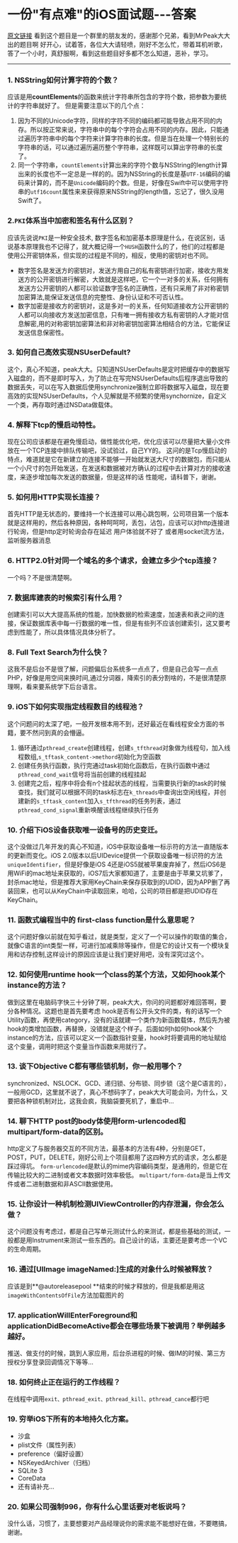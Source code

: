 # 一份"有点难"的iOS面试题---答案
[原文链接](https://zhuanlan.zhihu.com/p/22834934)
看到这个题目是一个群里的朋友发的，感谢那个兄弟，看到MrPeak大大出的题目啊 好开心，试着答，各位大大请轻喷，刚好不怎么忙，带着耳机听歌，答了一个小时，真舒服啊，看到这些题目好多都不怎么知道，恶补，学习。

---
### 1. NSString如何计算字符的个数？

应该是用**countElements**的函数来统计字符串所包含的字符个数，把参数为要统计的字符串就好了。
但是需要注意以下的几个点：
 1. 因为不同的Unicode字符，同样的字符不同的编码都可能导致占用不同的内存。所以按正常来说，字符串中的每个字符会占用不同的内存。因此，只能通过遍历字符串中的每个字符来计算字符串的长度。但是当在处理一个特别长的字符串的话，可以通过遍历遍历整个字符串，这样既可以算出字符串的长度了。
2. 同一个字符串，`countElements`计算出来的字符个数与NSString的length计算出来的长度也不一定总是一样的的。因为NSString的长度是基`UTF-16`编码的编码来计算的，而不是`Unicode`编码的个数。但是，好像在Swift中可以使用字符串的`utf16count`属性来来获得原来NSString的length值，忘记了，很久没用Swift了。

### 2.`PKI`体系当中加密和签名有什么区别？
应该先说说`PKI`是一种安全技术, 数字签名和加密基本原理是什么，在说区别，话说基本原理我也不记得了，就大概记得一个`HUSH`函数什么的了，他们的过程都是使用公开密钥体系，但实现的过程是不同的，相反，使用的密钥对也不同。
- 数字签名是发送方的密钥对，发送方用自己的私有密钥进行加密，接收方用发送方的公开密钥进行解密，大致就是这样吧，它一个一对多的关系，任何拥有发送方公开密钥的人都可以验证数字签名的正确性，还有只采用了非对称密钥加密算法,能保证发送信息的完整性、身份认证和不可否认性。
- 数字加密是接收方的密钥对，这是多对一的关系，任何知道接收方公开密钥的人都可以向接收方发送加密信息，只有唯一拥有接收方私有密钥的人才能对信息解密,用的对称密钥加密算法和非对称密钥加密算法相结合的方法，它能保证发送信息保密性。

### 3. 如何自己高效实现NSUserDefault?

这个，真心不知道，peak大大。只知道NSUserDefaults是定时把缓存中的数据写入磁盘的，而不是即时写入，为了防止在写完NSUserDefaults后程序退出导致的数据丢失，可以在写入数据后使用synchronize强制立即将数据写入磁盘，现在要高效的实现NSUserDefaults，个人见解就是不频繁的使用synchornize，自定义一个类，再存取时通过NSData做载体。

### 4. 解释下tcp的慢启动特性。

现在公司应该都是在避免慢启动，做性能优化吧，优化应该可以尽量把大量小文件放在一个TCP连接中排队传输吧，没试验过，自己YY的。
这问的是Tcp慢启动的特点，难道就是它在新建立的连接不能够一开始就发送大尺寸的数据包，而只能从一个小尺寸的包开始发送，在发送和数据被对方确认的过程中去计算对方的接收速度，来逐步增加每次发送的数据量，但是这样的话 性能呢，请科普下，谢谢。

### 5. 如何用HTTP实现长连接？

首先HTTP是无状态的，要维持一个长连接可以用心跳包啊，公司项目第一个版本就是这样用的，然后各种原因，各种呵呵呵，丢包，沾包，应该可以对http连接进行轮询，但是http定时轮询会存在延迟 用户体验就不好了 或者用socket流方法，监听服务器消息

### 6. HTTP2.0针对同一个域名的多个请求，会建立多少个tcp连接？

一个吗？不是很清楚啊。

### 7. 数据库建表的时候索引有什么用？

创建索引可以大大提高系统的性能，加快数据的检索速度，加速表和表之间的连接，保证数据库表中每一行数据的唯一性，但是有些列不应该创建索引，这又要考虑到性能了，所以具体情况具体分析了。

### 8. Full Text Search为什么快？

这我不是后台不是很了解，问题偏后台系统多一点点了，但是自己会写一点点PHP，好像是用空间来换时间,通过分词器，降索引的表分割啥的，不是很清楚原理啊，看来要系统学下后台语言。

### 9. iOS下如何实现指定线程数目的线程池？

这个问题问的太深了吧，一般开发根本用不到，还好最近在看线程安全方面的书籍，要不然问到真的会懵逼。
 1. 循环通过`pthread_create`创建线程，创建`s_tfthread`对象做为线程句，加入线程数组,`s_tftask_content->methord`初始化为空函数
 2. 创建任务执行函数，执行完通过task初始化函数后，在执行函数中通过`pthread_cond_wait`信号将当前创建的线程挂起
 3. 创建完之后，程序中将会有n个挂起状态的线程，当需要执行新的task的时候查找，我们就可以根据不同的task标志在`k_threads`中查询出空闲线程，并创建新的`s_tftask_content`加入`s_tfthread`的任务列表，通过`pthread_cond_signal`重新唤醒该线程继续执行任务
 
### 10. 介绍下iOS设备获取唯一设备号的历史变迁。

这个没做过几年开发的真心不知道，iOS中获取设备唯一标示符的方法一直随版本的更新而变化。iOS 2.0版本以后UIDevice提供一个获取设备唯一标识符的方法`uniqueIdentifier`，但是好像是iOS 4还是iOS5就被苹果废弃掉了，然后iOS6是用WiFi的mac地址来获取的，iOS7后大家都知道了，主要是由于苹果又坑爹了，封杀mac地址，但是推荐大家用KeyChain来保存获取到的UDID，因为APP删了再装回来，也可以从KeyChain中读取回来，哈哈，公司的项目都是把UDID存在KeyChain。

### 11. 函数式编程当中的 first-class function是什么意思呢？

这个问题好像以前就在知乎看过，就是类型，定义了一个可以操作的取值的集合，就像C语言的int类型一样，可进行加减乘除等操作，但是它的设计又有一个模块复用和访存控制,这样设计的原因应该是让我们更好用吧，没有深究过这个。

### 12. 如何使用runtime hook一个class的某个方法，又如何hook某个instance的方法？

做到这里在电脑码字快三十分钟了啊，peak大大，你问的问题都好难回答啊，要分各种情况。这题也是首先要考虑 hook是否有公开头文件的类，有的话写一个Utility函数，再使用category，没有的话就建一个类作为新函数载体，然后先为被hook的类增加函数，再替换，没错就是这个样子。后面如何h如何hook某个instance的方法，应该可以定义一个函数指针变量，hook时将要调用的地址赋给这个变量，调用时把这个变量当作函数来用就行了。

### 13. 谈下Objective C都有哪些锁机制，你一般用哪个？

synchronized、NSLOCK、GCD、递归锁、分布锁、同步锁（这个是C语言的），一般用GCD，这里就不说了，真心不想码字了，peak大大可能会问，为什么，又要把各种锁机制对比，这我会疯，我脑袋要死机了，重启中…

### 14. 聊下HTTP post的body体使用form-urlencoded和multipart/form-data的区别。

http定义了与服务器交互的不同方法，最基本的方法有4种，分别是GET，POST，PUT，DELETE，刚好公司上个项目都用了这四种方式的请求，怎么都是踩过得坑。
`form-urlencoded`是默认的mime内容编码类型，是通用的，但是它在传输比较大的二进制或者文本数据时效率极低。
`multipart/form-data`是当上传文件或者二进制数据和非ASCII数据使用。

### 15. 让你设计一种机制检测UIViewController的内存泄漏，你会怎么做？

这个问题没有考虑过，都是自己写单元测试什么的来测试，都是些基础的测试，一般都是用Instrument来测试一些东西的。自己设计的话，主要还是要考虑一个VC的生命周期。

### 16. 通过[UIImage imageNamed:]生成的对象什么时候被释放？

应该是到**@autoreleasepool **结束的时候才释放的，但是我都是用这`imageWithContentsOfFile`方法加载图片的

### 17. applicationWillEnterForeground和applicationDidBecomeActive都会在哪些场景下被调用？举例越多越好。

推送、做支付的时候，跳到人家应用，后台杀进程的时候、做IM的时候、第三方授权分享登录回调情况下等等...

### 18. 如何终止正在运行的工作线程？

在线程中调用`exit、pthread_exit、pthread_kill、pthread_cance`都行吧

### 19. 穷举iOS下所有的本地持久化方案。

- 沙盒
- plist文件（属性列表）
- preference（偏好设置）
- NSKeyedArchiver（归档）
- SQLite 3
- CoreData
- 还有请补充...

### 20. 如果公司强制996，你有什么心里话要对老板说吗？

没什么话，习惯了，主要想要对产品经理说你的需求能不能想好在做，不要瞎搞，谢谢。